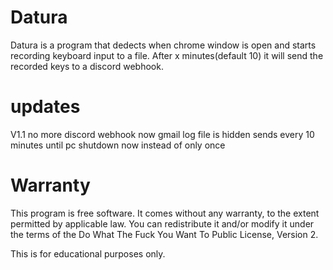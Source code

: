 # Datura
Datura is a program that dedects when chrome window is open and starts recording keyboard input to a file. After x minutes(default 10)
it will send the recorded keys to a discord webhook.

# updates
V1.1
no more discord webhook now gmail
log file is hidden
sends every 10 minutes until pc shutdown now instead of only once 

# Warranty 
This program is free software. It comes without any warranty, to the extent permitted by applicable law. You can redistribute it and/or modify it under the terms of the Do What The Fuck You Want To Public License, Version 2.

This is for educational purposes only.
